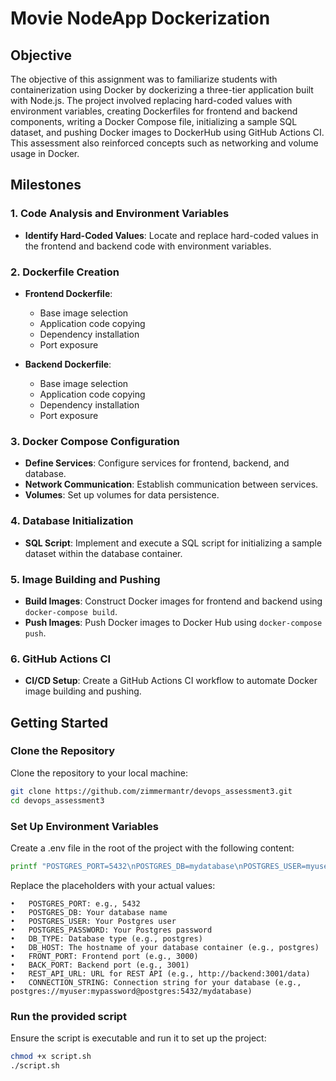 # Movie NodeApp Dockerization

## Objective

The objective of this assignment was to familiarize students with containerization using Docker by dockerizing a three-tier application built with Node.js. The project involved replacing hard-coded values with environment variables, creating Dockerfiles for frontend and backend components, writing a Docker Compose file, initializing a sample SQL dataset, and pushing Docker images to DockerHub using GitHub Actions CI. This assessment also reinforced concepts such as networking and volume usage in Docker.

## Milestones

### 1. Code Analysis and Environment Variables
- **Identify Hard-Coded Values**: Locate and replace hard-coded values in the frontend and backend code with environment variables.

### 2. Dockerfile Creation
- **Frontend Dockerfile**: 
  - Base image selection
  - Application code copying
  - Dependency installation
  - Port exposure

- **Backend Dockerfile**: 
  - Base image selection
  - Application code copying
  - Dependency installation
  - Port exposure

### 3. Docker Compose Configuration
- **Define Services**: Configure services for frontend, backend, and database.
- **Network Communication**: Establish communication between services.
- **Volumes**: Set up volumes for data persistence.

### 4. Database Initialization
- **SQL Script**: Implement and execute a SQL script for initializing a sample dataset within the database container.

### 5. Image Building and Pushing
- **Build Images**: Construct Docker images for frontend and backend using `docker-compose build`.
- **Push Images**: Push Docker images to Docker Hub using `docker-compose push`.

### 6. GitHub Actions CI
- **CI/CD Setup**: Create a GitHub Actions CI workflow to automate Docker image building and pushing.

## Getting Started

### Clone the Repository
Clone the repository to your local machine:
```bash
git clone https://github.com/zimmermantr/devops_assessment3.git
cd devops_assessment3
```

### Set Up Environment Variables
Create a .env file in the root of the project with the following content:
```bash
printf "POSTGRES_PORT=5432\nPOSTGRES_DB=mydatabase\nPOSTGRES_USER=myuser\nPOSTGRES_PASSWORD=mypassword\nDB_TYPE=postgres\nDB_HOST=postgres\nFRONT_PORT=3000\nBACK_PORT=3001\nREST_API_URL=http://backend:3001/data\nCONNECTION_STRING=postgres://myuser:mypassword@postgres:5432/mydatabase\n" > .env
```
Replace the placeholders with your actual values:

	•	POSTGRES_PORT: e.g., 5432
	•	POSTGRES_DB: Your database name
	•	POSTGRES_USER: Your Postgres user
	•	POSTGRES_PASSWORD: Your Postgres password
	•	DB_TYPE: Database type (e.g., postgres)
	•	DB_HOST: The hostname of your database container (e.g., postgres)
	•	FRONT_PORT: Frontend port (e.g., 3000)
	•	BACK_PORT: Backend port (e.g., 3001)
	•	REST_API_URL: URL for REST API (e.g., http://backend:3001/data)
	•	CONNECTION_STRING: Connection string for your database (e.g., postgres://myuser:mypassword@postgres:5432/mydatabase)

### Run the provided script
Ensure the script is executable and run it to set up the project:
```bash
chmod +x script.sh
./script.sh
```